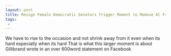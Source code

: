 ```yaml
---
layout: post
title: Resign Female Democratic Senators Trigger Moment to Remove Al Franken
tags:
 -
---
```

We have to rise to the occasion and not shrink away from it even when its hard especially when its hard That is what this larger moment is about Gillibrand wrote in an over 600word statement on Facebook

